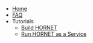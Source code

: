   * [Home](./Home)
  * [FAQ](./FAQ)
  * Tutorials
    * [Build HORNET](./Tutorials%3A-Build-HORNET)
    * [Run HORNET as a Service](./Tutorials%3A-Run-HORNET-as-a-Service)


[//]: # (generated by https://www.npmjs.com/package/github-wiki-sidebar)
